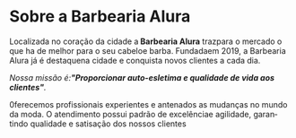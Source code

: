<!DOCTYPE html>
<htm lang="pt-br">
<head>
<meta charset=''UTF-8''>
<title>Barbearia Alura</title> 
</head> 
<body>  
<h1>Sobre a Barbearia Alura</h1>

<p>Localizada no coração da cidade a<strong> Barbearia Alura</strong> trazpara o mercado o que ha de melhor para o seu cabeloe barba. Fundadaem 2019, a Barbearia Alura já é destaquena cidade e conquista novos clientes a cada dia.</p>

<p><em>Nossa missão é:<strong>"Proporcionar auto-esletima e qualidade de vida aos clientes"</strong>.</em></p>

<p>0ferecemos profissionais experientes e antenados as mudanças no mundo da moda. O atendimento possui padrão de excelênciae agilidade, garantindo qualidade e satisação dos nossos clientes</p>
</body>
</html>
